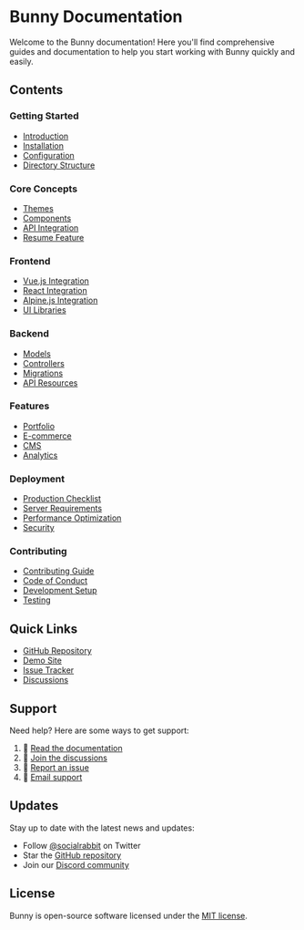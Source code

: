 # Bunny Documentation

Welcome to the Bunny documentation! Here you'll find comprehensive guides and documentation to help you start working with Bunny quickly and easily.

## Contents

### Getting Started
- [Introduction](./introduction.md)
- [Installation](./getting-started.md)
- [Configuration](./configuration.md)
- [Directory Structure](./directory-structure.md)

### Core Concepts
- [Themes](./themes.md)
- [Components](./components.md)
- [API Integration](./api.md)
- [Resume Feature](./resume.md)

### Frontend
- [Vue.js Integration](./frontend/vue.md)
- [React Integration](./frontend/react.md)
- [Alpine.js Integration](./frontend/alpine.md)
- [UI Libraries](./frontend/ui-libraries.md)

### Backend
- [Models](./backend/models.md)
- [Controllers](./backend/controllers.md)
- [Migrations](./backend/migrations.md)
- [API Resources](./backend/api-resources.md)

### Features
- [Portfolio](./features/portfolio.md)
- [E-commerce](./features/ecommerce.md)
- [CMS](./features/cms.md)
- [Analytics](./features/analytics.md)

### Deployment
- [Production Checklist](./deployment/checklist.md)
- [Server Requirements](./deployment/requirements.md)
- [Performance Optimization](./deployment/performance.md)
- [Security](./deployment/security.md)

### Contributing
- [Contributing Guide](../CONTRIBUTING.md)
- [Code of Conduct](../CODE_OF_CONDUCT.md)
- [Development Setup](./contributing/development.md)
- [Testing](./contributing/testing.md)

## Quick Links

- [GitHub Repository](https://github.com/socialrabbit/bunny)
- [Demo Site](https://bunny-demo.socialrabbit.dev)
- [Issue Tracker](https://github.com/socialrabbit/bunny/issues)
- [Discussions](https://github.com/socialrabbit/bunny/discussions)

## Support

Need help? Here are some ways to get support:

1. 📖 [Read the documentation](https://github.com/socialrabbit/bunny/wiki)
2. 💬 [Join the discussions](https://github.com/socialrabbit/bunny/discussions)
3. 🐛 [Report an issue](https://github.com/socialrabbit/bunny/issues)
4. 📧 [Email support](mailto:support@socialrabbit.dev)

## Updates

Stay up to date with the latest news and updates:

- Follow [@socialrabbit](https://twitter.com/socialrabbit) on Twitter
- Star the [GitHub repository](https://github.com/socialrabbit/bunny)
- Join our [Discord community](https://discord.gg/socialrabbit)

## License

Bunny is open-source software licensed under the [MIT license](../LICENSE.md). 